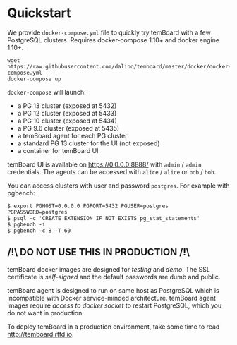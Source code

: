 # Quickstart

We provide `docker-compose.yml` file to quickly try temBoard with a few
PostgreSQL clusters. Requires docker-compose 1.10+ and docker engine 1.10+.

``` console
wget https://raw.githubusercontent.com/dalibo/temboard/master/docker/docker-compose.yml
docker-compose up
```

`docker-compose` will launch:

- a PG 13 cluster (exposed at 5432)
- a PG 12 cluster (exposed at 5433)
- a PG 10 cluster (exposed at 5434)
- a PG 9.6 cluster (exposed at 5435)
- a temBoard agent for each PG cluster
- a standard PG 13 cluster for the UI (not exposed)
- a container for temBoard UI

temBoard UI is available on <https://0.0.0.0:8888/> with `admin` / `admin`
credentials. The agents can be accessed with `alice` / `alice` or `bob` / `bob`.

You can access clusters with user and password `postgres`. For example with
pgbench:

``` console
$ export PGHOST=0.0.0.0 PGPORT=5432 PGUSER=postgres PGPASSWORD=postgres
$ psql -c 'CREATE EXTENSION IF NOT EXISTS pg_stat_statements'
$ pgbench -i
$ pgbench -c 8 -T 60
```

## /!\\ DO NOT USE THIS IN PRODUCTION /!\\

temBoard docker images are designed for *testing* and *demo*. The SSL
certificate is *self-signed* and the default passwords are dumb and public.

temBoard agent is designed to run on same host as PostgreSQL which is
incompatible with Docker service-minded architecture. temBoard agent images
require *access to docker socket* to restart PostgreSQL, which you do not want
in production.

To deploy temBoard in a production environment, take some time to
read <http://temboard.rtfd.io>.
